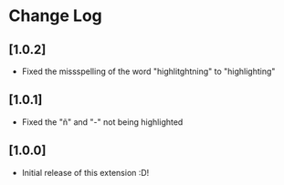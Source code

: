 # Change Log

## [1.0.2]

- Fixed the missspelling of the word "highlitghtning" to "highlighting"

## [1.0.1]

- Fixed the "ñ" and "-" not being highlighted

## [1.0.0]

- Initial release of this extension :D!